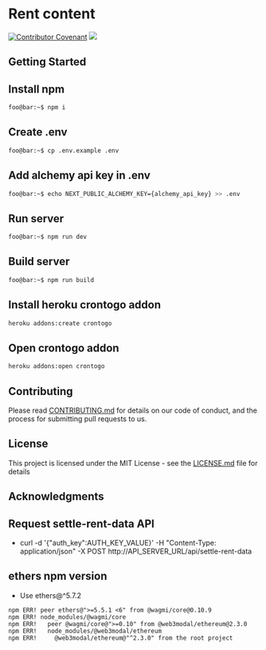 # Rent content

[![Contributor Covenant](https://img.shields.io/badge/Contributor%20Covenant-2.1-4baaaa.svg)](CODE_OF_CONDUCT.md)
<a href="http://www.repostatus.org/#active"><img src="http://www.repostatus.org/badges/latest/active.svg" /></a>

## Getting Started

## Install npm

```bash
foo@bar:~$ npm i
```

## Create .env

```bash
foo@bar:~$ cp .env.example .env
```

## Add alchemy api key in .env

```bash
foo@bar:~$ echo NEXT_PUBLIC_ALCHEMY_KEY={alchemy_api_key} >> .env
```

## Run server

```bash
foo@bar:~$ npm run dev
```

## Build server

```bash
foo@bar:~$ npm run build
```

## Install heroku crontogo addon

```bash
heroku addons:create crontogo
```

## Open crontogo addon

```bash
heroku addons:open crontogo
```

## Contributing

Please read [CONTRIBUTING.md](CONTRIBUTING.md) for details on our code of conduct, and the process for submitting pull requests to us.

## License

This project is licensed under the MIT License - see the [LICENSE.md](LICENSE.md) file for details

## Acknowledgments

## Request settle-rent-data API

- curl -d '{"auth_key":AUTH_KEY_VALUE}' -H "Content-Type: application/json" -X POST http://API_SERVER_URL/api/settle-rent-data

## ethers npm version

- Use ethers@^5.7.2

```
npm ERR! peer ethers@">=5.5.1 <6" from @wagmi/core@0.10.9
npm ERR! node_modules/@wagmi/core
npm ERR!   peer @wagmi/core@">=0.10" from @web3modal/ethereum@2.3.0
npm ERR!   node_modules/@web3modal/ethereum
npm ERR!     @web3modal/ethereum@"^2.3.0" from the root project
```

